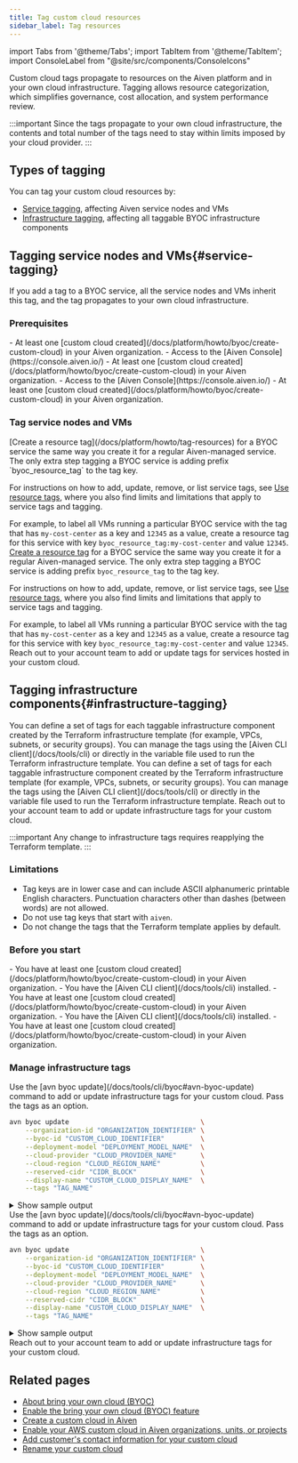 ```yaml
---
title: Tag custom cloud resources
sidebar_label: Tag resources
---
```


import Tabs from '@theme/Tabs';
import TabItem from '@theme/TabItem';
import ConsoleLabel from "@site/src/components/ConsoleIcons"

Custom cloud tags propagate to resources on the Aiven platform and in your own cloud infrastructure. Tagging allows resource categorization, which simplifies governance, cost allocation, and system performance review.

:::important
Since the tags propagate to your own cloud infrastructure, the contents and total number
of the tags need to stay within limits imposed by your cloud provider.
:::

## Types of tagging

You can tag your custom cloud resources by:

- [Service tagging](#service-tagging), affecting Aiven service nodes and VMs
- [Infrastructure tagging](#infrastructure-tagging), affecting all taggable BYOC infrastructure
  components

## Tagging service nodes and VMs{#service-tagging}

If you add a tag to a BYOC service, all the service nodes and VMs inherit this tag, and
the tag propagates to your own cloud infrastructure.

### Prerequisites

<Tabs groupId="group1">
<TabItem value="1" label="AWS" default>
-   At least one
    [custom cloud created](/docs/platform/howto/byoc/create-custom-cloud) in your Aiven
    organization.
-   Access to the [Aiven Console](https://console.aiven.io/)
</TabItem>
<TabItem value="2" label="GCP">
-   At least one
    [custom cloud created](/docs/platform/howto/byoc/create-custom-cloud) in your Aiven
    organization.
-   Access to the [Aiven Console](https://console.aiven.io/)
</TabItem>
<TabItem value="3" label="Azure & OCI">
-   At least one
    [custom cloud created](/docs/platform/howto/byoc/create-custom-cloud) in your Aiven
    organization.
</TabItem>
</Tabs>

### Tag service nodes and VMs

<Tabs groupId="group1">
<TabItem value="1" label="AWS" default>
[Create a resource tag](/docs/platform/howto/tag-resources) for a BYOC service the
same way you create it for a regular Aiven-managed service. The only extra step tagging a
BYOC service is adding prefix `byoc_resource_tag` to the tag key.

For instructions on how to add, update, remove, or list service tags, see
[Use resource tags](/docs/platform/howto/tag-resources), where you also find limits and
limitations that apply to service tags and tagging.

For example, to label all VMs running a particular BYOC service with the tag that has
`my-cost-center` as a key and `12345` as a value, create a resource tag for this service
with key `byoc_resource_tag:my-cost-center` and value `12345`.
</TabItem>
<TabItem value="2" label="GCP">
[Create a resource tag](/docs/platform/howto/tag-resources) for a BYOC service the
same way you create it for a regular Aiven-managed service. The only extra step tagging a
BYOC service is adding prefix `byoc_resource_tag` to the tag key.

For instructions on how to add, update, remove, or list service tags, see
[Use resource tags](/docs/platform/howto/tag-resources), where you also find limits and
limitations that apply to service tags and tagging.

For example, to label all VMs running a particular BYOC service with the tag that has
`my-cost-center` as a key and `12345` as a value, create a resource tag for this service
with key `byoc_resource_tag:my-cost-center` and value `12345`.
</TabItem>
<TabItem value="3" label="Azure & OCI">
Reach out to your account team to add or update tags for services hosted in your custom cloud.
</TabItem>
</Tabs>

## Tagging infrastructure components{#infrastructure-tagging}

<Tabs groupId="group1">
<TabItem value="1" label="AWS" default>
You can define a set of tags for each taggable infrastructure component created by the
Terraform infrastructure template (for example, VPCs, subnets, or security groups). You
can manage the tags using the [Aiven CLI client](/docs/tools/cli) or directly in the
variable file used to run the Terraform infrastructure template.
</TabItem>
<TabItem value="2" label="GCP">
You can define a set of tags for each taggable infrastructure component created by the
Terraform infrastructure template (for example, VPCs, subnets, or security groups). You
can manage the tags using the [Aiven CLI client](/docs/tools/cli) or directly in the
variable file used to run the Terraform infrastructure template.
</TabItem>
<TabItem value="3" label="Azure & OCI">
Reach out to your account team to add or update infrastructure tags for your custom cloud.
</TabItem>
</Tabs>

:::important
Any change to infrastructure tags requires reapplying the Terraform template.
:::

### Limitations

- Tag keys are in lower case and can include ASCII alphanumeric printable English
  characters. Punctuation characters other than dashes (between words) are not allowed.
- Do not use tag keys that start with `aiven`.
- Do not change the tags that the Terraform template applies by default.

### Before you start

<Tabs groupId="group1">
<TabItem value="1" label="AWS" default>
-   You have at least one
    [custom cloud created](/docs/platform/howto/byoc/create-custom-cloud) in your Aiven
    organization.
-   You have the [Aiven CLI client](/docs/tools/cli) installed.
</TabItem>
<TabItem value="2" label="GCP">
-   You have at least one
    [custom cloud created](/docs/platform/howto/byoc/create-custom-cloud) in your Aiven
    organization.
-   You have the [Aiven CLI client](/docs/tools/cli) installed.
</TabItem>
<TabItem value="3" label="Azure & OCI">
-   You have at least one
    [custom cloud created](/docs/platform/howto/byoc/create-custom-cloud) in your Aiven
    organization.
</TabItem>
</Tabs>

### Manage infrastructure tags

<Tabs groupId="group1">
<TabItem value="1" label="AWS" default>
Use the
[avn byoc update](/docs/tools/cli/byoc#avn-byoc-update) command to add or update
infrastructure tags for your custom cloud. Pass the tags as an option.

```bash
avn byoc update                                 \
    --organization-id "ORGANIZATION_IDENTIFIER" \
    --byoc-id "CUSTOM_CLOUD_IDENTIFIER"         \
    --deployment-model "DEPLOYMENT_MODEL_NAME"  \
    --cloud-provider "CLOUD_PROVIDER_NAME"      \
    --cloud-region "CLOUD_REGION_NAME"          \
    --reserved-cidr "CIDR_BLOCK"                \
    --display-name "CUSTOM_CLOUD_DISPLAY_NAME"  \
    --tags "TAG_NAME"
```

<details><summary>
Show sample output
</summary>

```json
{
    "custom_cloud_environment": {
        "cloud_provider": "google",
        "cloud_region": "europe-north1",
        "contact_emails": [
            {
                "email": "firstname.secondname@domain.com",
                "real_name": "Test User",
                "role": "Admin"
            }
        ],
        "custom_cloud_environment_id": "018b6442-c602-42bc-b63d-438026133f60",
        "deployment_model": "standard",
        "display_name": "My BYOC Cloud on Google",
        "errors": [],
        "reserved_cidr": "10.0.0.0/16",
        "state": "draft",
        "tags": "TAG_NAME",
        "update_time": "2024-05-07T14:24:18Z"
    }
}
```

</details>

</TabItem>
<TabItem value="2" label="GCP">
Use the
[avn byoc update](/docs/tools/cli/byoc#avn-byoc-update) command to add or update
infrastructure tags for your custom cloud. Pass the tags as an option.

```bash
avn byoc update                                 \
    --organization-id "ORGANIZATION_IDENTIFIER" \
    --byoc-id "CUSTOM_CLOUD_IDENTIFIER"         \
    --deployment-model "DEPLOYMENT_MODEL_NAME"  \
    --cloud-provider "CLOUD_PROVIDER_NAME"      \
    --cloud-region "CLOUD_REGION_NAME"          \
    --reserved-cidr "CIDR_BLOCK"                \
    --display-name "CUSTOM_CLOUD_DISPLAY_NAME"  \
    --tags "TAG_NAME"
```

<details><summary>
Show sample output
</summary>

```json
{
    "custom_cloud_environment": {
        "cloud_provider": "google",
        "cloud_region": "europe-north1",
        "contact_emails": [
            {
                "email": "firstname.secondname@domain.com",
                "real_name": "Test User",
                "role": "Admin"
            }
        ],
        "custom_cloud_environment_id": "018b6442-c602-42bc-b63d-438026133f60",
        "deployment_model": "standard",
        "display_name": "My BYOC Cloud on Google",
        "errors": [],
        "reserved_cidr": "10.0.0.0/16",
        "state": "draft",
        "tags": "TAG_NAME",
        "update_time": "2024-05-07T14:24:18Z"
    }
}
```

</details>

</TabItem>
<TabItem value="3" label="Azure & OCI">
Reach out to your account team to add or update infrastructure tags for your custom cloud.
</TabItem>
</Tabs>

## Related pages

-   [About bring your own cloud (BYOC)](/docs/platform/concepts/byoc)
-   [Enable the bring your own cloud (BYOC) feature](/docs/platform/howto/byoc/enable-byoc)
-   [Create a custom cloud in Aiven](/docs/platform/howto/byoc/create-custom-cloud)
-   [Enable your AWS custom cloud in Aiven organizations, units, or projects](/docs/platform/howto/byoc/assign-project-custom-cloud)
-   [Add customer's contact information for your custom cloud](/docs/platform/howto/byoc/add-customer-info-custom-cloud)
-   [Rename your custom cloud](/docs/platform/howto/byoc/rename-custom-cloud)
